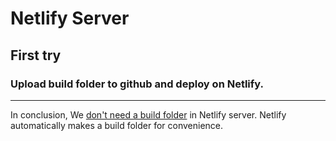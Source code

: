# Netlify Server

## First try

### Upload build folder to github and deploy on Netlify.

---

In conclusion, We <u>don't need a build folder</u> in Netlify server.
Netlify automatically makes a build folder for convenience.
